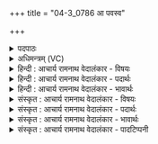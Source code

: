 +++
title = "04-3_0786 आ पवस्व"

+++
<details><summary>पदपाठः</summary>

आ꣢। प꣣वस्व। सुवी꣡र्य꣢म्। सु꣣। वी꣡र्य꣢꣯म्। म꣡न्द꣢꣯मानः। स्वा꣣युध। सु। आयुध। इ꣢ह। उ꣣। सु꣢। इ꣣न्दो। आ꣢। ग꣣हि। ७८६।
</details>

<details><summary>अधिमन्त्रम् (VC)</summary>

- पवमानः सोमः
- भृगुर्वारुणिर्जमदग्निर्भार्गवो वा
- गायत्री
- षड्जः
</details>

<details><summary>हिन्दी : आचार्य रामनाथ वेदालंकार - विषयः</summary>

अगले मन्त्र में फिर वही विषय वर्णित है।
</details>

<details><summary>हिन्दी : आचार्य रामनाथ वेदालंकार - पदार्थः</summary>

पदार्थान्वय -  हे(स्वायुध)उत्कृष्ट दण्डसामर्थ्यवाले जगदीश्वर तथा तीक्ष्ण शस्त्रास्त्रों से सुसज्जित राजन्! (मन्दमानः)प्रसन्न होते हुए आप(सुवीर्यम्)श्रेष्ठ आत्मबल,धैर्यबल,उत्साहबल और शारीरिक बल को(आ पवस्व)हमारे अन्दर प्रवाहित कीजिए। हे(इन्दो)तेजस्वी राजराजेश्वर परमात्मन् और राजन्!आप(इह उ)यहाँ हमारे हृदय में वा राजगद्दी पर(सु आगहि)भली-भाँति पधारिए ॥३॥
</details>

<details><summary>हिन्दी : आचार्य रामनाथ वेदालंकार - भावार्थः</summary>

भावार्थ -  जैसे परमात्मा अपने उपासकों का हार्दिक निवेदन सुनकर सज्जनों को उत्साहित और दुर्जनों को दण्डित करता है,वैसे ही राजा को चाहिए कि वह राष्ट्रवासियों का निवेदन सुनकर प्रजा को रक्षित और उत्साहित करे तथा पापी शत्रुओं को बन्दूक,तोप,आकाशीय गोले आदि हथियारों से विनष्ट करे ॥३॥
</details>

<details><summary>संस्कृत : आचार्य रामनाथ वेदालंकार - विषयः</summary>

अथ पुनरपि तमेव विषयमाह।
</details>

<details><summary>संस्कृत : आचार्य रामनाथ वेदालंकार - पदार्थः</summary>

पदार्थान्वय -  हे(स्वायुध)उत्कृष्टदण्डसामर्थ्ययुक्त जगदीश्वर तीव्रशस्त्रास्त्रसुसज्जित राजन् वा! (मन्दमानः)मोदमानः(त्वम्)।[मदि स्तुतिमोदमदस्वप्नकान्तिगतिषु।] (सुवीर्यम्)श्रेष्ठम् आत्मबलम् धैर्यबलम् उत्साहबलं दैहिकबलं च(आ पवस्व)अस्मासु प्रवाहय। हे(इन्दो)तेजस्विन् राजराजेश्वर परमात्मन् नृपते वा!त्वम्(इह उ)अत्रास्माकं हृदये राजासने वा(सु आ गहि)शोभया साकम् आगच्छ ॥३॥
</details>

<details><summary>संस्कृत : आचार्य रामनाथ वेदालंकार - भावार्थः</summary>

भावार्थ -  यथा परमात्मा स्वोपासकानां हार्दिकं निवेदनं श्रुत्वा सज्जनानुत्साहयति दुर्जनान् दण्डयति च तथैव नृपतिना राष्ट्रवासिनां निवेदनमाकर्ण्य प्रजा रक्षणीया उत्साहनीयाश्च पापाः शत्रवश्च भुशुण्डीशतघ्न्याकाशगोलकादिभिरायुधैर्विध्वंसनीयाः ॥३॥
</details>

<details><summary>संस्कृत : आचार्य रामनाथ वेदालंकार - पादटिप्पनी</summary>

टिप्पनी -   १.ऋ० ९।६५।५।
</details>